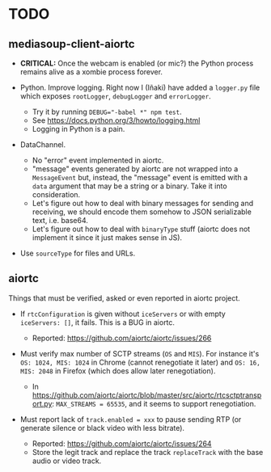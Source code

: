 # TODO

## mediasoup-client-aiortc

* **CRITICAL:** Once the webcam is enabled (or mic?) the Python process remains alive as a xombie process forever.

* Python. Improve logging. Right now I (Iñaki) have added a `logger.py` file which exposes `rootLogger`, `debugLogger` and `errorLogger`.
  - Try it by running `DEBUG="-babel *" npm test`.
  - See https://docs.python.org/3/howto/logging.html
  - Logging in Python is a pain.

* DataChannel.
  - No "error" event implemented in aiortc.
  - "message" events generated by aiortc are not wrapped into a `MessageEvent` but, instead, the "message" event is emitted with a `data` argument that may be a string or a binary. Take it into consideration.
  - Let's figure out how to deal with binary messages for sending and receiving, we should encode them somehow to JSON serializable text, i.e. base64.
  - Let's figure out how to deal with `binaryType` stuff (aiortc does not implement it since it just makes sense in JS).

* Use `sourceType` for files and URLs.


## aiortc

Things that must be verified, asked or even reported in aiortc project.

* If `rtcConfiguration` is given without `iceServers` or with empty `iceServers: []`, it fails. This is a BUG in aiortc.
  - Reported: https://github.com/aiortc/aiortc/issues/266

* Must verify max number of SCTP streams (`OS` and `MIS`). For instance it's `OS: 1024, MIS: 1024` in Chrome (cannot renegotiate it later) and `OS: 16, MIS: 2048` in Firefox (which does allow later renegotiation).
  - In https://github.com/aiortc/aiortc/blob/master/src/aiortc/rtcsctptransport.py:
    `MAX_STREAMS = 65535`, and it seems to support renegotiation.

* Must report lack of `track.enabled = xxx` to pause sending RTP (or generate silence or black video with less bitrate).
  - Reported: https://github.com/aiortc/aiortc/issues/264
  - Store the legit track and replace the track `replaceTrack` with the base audio or video track.
